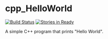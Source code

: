 # cpp_HelloWorld 
[![Build Status](https://travis-ci.org/wei0831/cpp_HelloWorld.svg)](https://travis-ci.org/wei0831/cpp_HelloWorld)
[![Stories in Ready](https://badge.waffle.io/wei0831/cpp_HelloWorld.png?label=ready&title=Ready)](https://waffle.io/wei0831/cpp_HelloWorld)  

A simple C++ program that prints "Hello World".  